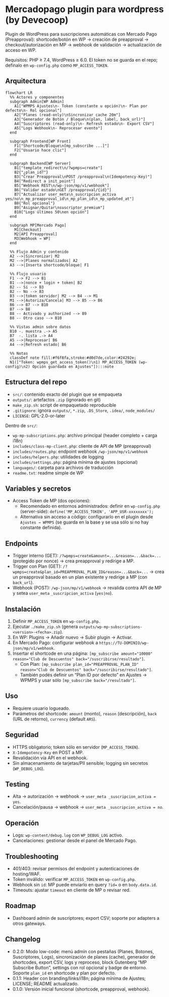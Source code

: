 # Mercadopago plugin para wordpress (by Devecoop)

Plugin de WordPress para suscripciones automáticas con Mercado Pago (Preapproval): shortcode/botón en WP → creación de preapproval → checkout/autorización en MP → webhook de validación → actualización de acceso en WP.

Requisitos: PHP ≥ 7.4, WordPress ≥ 6.0. El token no se guarda en el repo; definalo en `wp-config.php` como `MP_ACCESS_TOKEN`.

## Arquitectura

```mermaid
flowchart LR
  %% Actores y componentes
  subgraph Admin[WP Admin]
    A1["WPMPS Ajustes\n- Token (constante u opción)\n- Plan por defecto\n- Rol opcional"]
    A2["Planes (read-only)\nSincronizar cache 20m"]
    A3["Generador de Botón / Bloque\n(plan, label, back_url)"]
    A4["Suscriptores (read-only)\n- Refresh estado\n- Export CSV"]
    A5["Logs Webhook\n- Reprocesar evento"]
  end

  subgraph Frontend[WP Front]
    F1["Shortcode/Bloque\n[mp_subscribe ...]"]
    F2["Usuario hace clic"]
  end

  subgraph Backend[WP Server]
    B1["template_redirect\n/?wpmps=create"]
    B2{"¿plan_id?"}
    B3["Crear Preapproval\nPOST /preapproval\n(Idempotency-Key)"]
    B4["Redirect a init_point"]
    B5["Webhook REST\n/wp-json/mp/v1/webhook"]
    B6["Validar estado\nGET /preapproval/{id}"]
    B7["Actualizar user_meta\n_suscripcion_activa yes/no\n_mp_preapproval_id\n_mp_plan_id\n_mp_updated_at"]
    B8{"Rol opcional"}
    B9["Asignar/Quitar\nsuscriptor_premium"]
    B10["Logs últimos 50\nen opción"]
  end

  subgraph MP[Mercado Pago]
    M1[Checkout]
    M2[API Preapproval]
    M3[Webhook → WP]
  end

  %% Flujo Admin y contenido
  A2 -->|Sincronizar| M2
  M2 -->|Planes normalizados| A2
  A3 -->|Inserta shortcode/bloque| F1

  %% Flujo usuario
  F1 --> F2 --> B1
  B1 -->|nonce + login + token| B2
  B2 -- Sí --> B3
  B2 -- No --> B3
  B3 -->|token servidor| M2 --> B4 --> M1
  M1 -->|Autoriza/Cancela| M3 --> B5 --> B6
  B6 --> B7 --> B10
  B7 --> B8
  B8 -- Activado y authorized --> B9
  B8 -- Otro caso --> B10

  %% Vistas admin sobre datos
  B10 -. muestra .-> A5
  B7  -. lista .-> A4
  A5 -->|Reprocesar| B6
  A4 -->|Refresh estado| B6

  %% Notas
  classDef note fill:#f6f8fa,stroke:#d0d7de,color:#24292e;
  N1(["Token: wpmps_get_access_token()\n1) MP_ACCESS_TOKEN (wp-config)\n2) Opción guardada en Ajustes"]):::note
```

## Estructura del repo

- `src/`: contenido exacto del plugin que se empaqueta
- `outputs/`: artefactos `.zip` (ignorado en git)
- `make_zip.sh`: script de empaquetado reproducible
- `.gitignore`: ignora `outputs/`, `*.zip`, `.DS_Store`, `.idea/`, `node_modules/`
- `LICENSE`: GPL-2.0-or-later

Dentro de `src/`:
- `wp-mp-subscriptions.php`: archivo principal (header completo + carga i18n)
- `includes/class-mp-client.php`: cliente de API de MP (preapproval)
- `includes/routes.php`: endpoint webhook `/wp-json/mp/v1/webhook`
- `includes/helpers.php`: utilidades de logging
- `includes/settings.php`: página mínima de ajustes (opcional)
- `languages/`: carpeta para archivos de traducción
- `readme.txt`: readme simple de WP

## Variables y secretos

- Access Token de MP (dos opciones):
  - Recomendado en entornos administrados: definir en `wp-config.php` (server-side):
    `define('MP_ACCESS_TOKEN', 'APP_USR-xxxxxxxx');`
  - Alternativa sin acceso a código: configurarlo en el plugin desde `Ajustes → WPMPS` (se guarda en la base y se usa sólo si no hay constante definida).

## Endpoints

- Trigger interno (GET): `/?wpmps=create&amount=...&reason=...&back=...` (protegido por nonce) → crea preapproval y redirige a MP.
- Trigger con Plan (GET): `/?wpmps=create&plan_id=PREAPPROVAL_PLAN_ID&reason=...&back=...` → crea un preapproval basado en un plan existente y redirige a MP (con `back_url`).
- Webhook (POST): `/wp-json/mp/v1/webhook` → revalida contra API de MP y setea `user_meta` `_suscripcion_activa` (`yes|no`).

## Instalación

1) Definir `MP_ACCESS_TOKEN` en `wp-config.php`.
2) Ejecutar `./make_zip.sh` (genera `outputs/wp-mp-subscriptions-<version>-<fecha>.zip`).
3) En WP: Plugins → Añadir nuevo → Subir plugin → Activar.
4) En Mercado Pago: configurar webhook a `https://TU-DOMINIO/wp-json/mp/v1/webhook`.
5) Insertar el shortcode en una página: `[mp_subscribe amount="10000" reason="Club de Descuentos" back="/suscribirse/resultado"]`.
   - Con Plan: `[mp_subscribe plan_id="PREAPPROVAL_PLAN_ID" reason="Club de Descuentos" back="/suscribirse/resultado"]`.
   - También podés definir un “Plan ID por defecto” en Ajustes → WPMPS y usar sólo `[mp_subscribe back="/resultado"]`.

## Uso

- Requiere usuario logueado.
- Parámetros del shortcode: `amount` (monto), `reason` (descripción), `back` (URL de retorno), `currency` (default `ARS`).

## Seguridad

- HTTPS obligatorio; token sólo en servidor (`MP_ACCESS_TOKEN`).
- `X-Idempotency-Key` en POST a MP.
- Revalidación vía API en el webhook.
- Sin almacenamiento de tarjetas/PII sensible; logging sin secretos (`WP_DEBUG_LOG`).

## Testing

- Alta → autorización → webhook → `user_meta _suscripcion_activa = yes`.
- Cancelación/pausa → webhook → `user_meta _suscripcion_activa = no`.

## Operación

- Logs: `wp-content/debug.log` con `WP_DEBUG_LOG` activo.
- Cancelaciones: gestionar desde el panel de Mercado Pago.

## Troubleshooting

- 401/403: revisar permisos del endpoint y autenticaciones de hosting/WAF.
- Token inválido: verificar `MP_ACCESS_TOKEN` en `wp-config.php`.
- Webhook sin `id`: MP puede enviarlo en query `?id=` o en `body.data.id`.
- Timeouts: ajustar `timeout` en cliente de MP o revisar red.

## Roadmap

- Dashboard admin de suscriptores; export CSV; soporte por adapters a otros gateways.

## Changelog

- 0.2.0: Modo low-code: menú admin con pestañas (Planes, Botones, Suscriptores, Logs), sincronización de planes (cache), generador de shortcodes, export CSV, logs y reproceso, block Gutenberg “MP Subscribe Button”, settings con rol opcional y badge de entorno. Soporte `plan_id` en shortcode y plan por defecto.
- 0.1.1: Header con branding/links/i18n; página mínima de Ajustes; LICENSE; README actualizado.
- 0.1.0: Versión inicial funcional (shortcode, preapproval, webhook).
